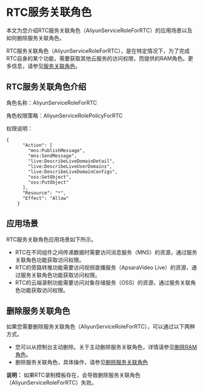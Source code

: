 # RTC服务关联角色

本文为您介绍RTC服务关联角色（AliyunServiceRoleForRTC）的应用场景以及如何删除服务关联角色。

RTC服务关联角色（AliyunServiceRoleForRTC），是在特定情况下，为了完成RTC自身的某个功能，需要获取其他云服务的访问权限，而提供的RAM角色。更多信息，请参见[服务关联角色](https://help.aliyun.com/document_detail/160674.html)。

## RTC服务关联角色介绍

角色名称：AliyunServiceRoleForRTC

角色权限策略：AliyunServiceRolePolicyForRTC

权限说明：

```
{
      "Action": [
        "mns:PublishMessage",
        "mns:SendMessage",
        "live:DescribeLiveDomainDetail",
        "live:DescribeLiveUserDomains",
        "live:DescribeLiveDomainConfigs",
        "oss:GetObject",
        "oss:PutObject"
      ],
      "Resource": "*",
      "Effect": "Allow"
    }
```

## 应用场景

RTC服务关联角色应用场景如下所示。

-   RTC在不同组件之间传递数据时需要访问消息服务（MNS）的资源，通过服务关联角色功能获取访问权限。
-   RTC的旁路转推功能需要访问视频直播服务（ApsaraVideo Live）的资源，通过服务关联角色功能获取访问权限。
-   RTC的云端录制功能需要访问对象存储服务（OSS）的资源，通过服务关联角色功能获取访问权限。

## 删除服务关联角色

如果您需要删除服务关联角色（AliyunServiceRoleForRTC），可以通过以下两种方式。

-   您可以从控制台主动删除。关于主动删除服务关联角色，详情请参见[删除RAM角色](https://help.aliyun.com/document_detail/116250.html#task-188137)。
-   删除服务关联角色，具体操作，请参见[删除服务关联角色](https://help.aliyun.com/document_detail/160674.html#title-7ia-f5z-yst)

**说明：** 如果RTC录制模板存在，会导致删除服务关联角色（AliyunServiceRoleForRTC）失败。

